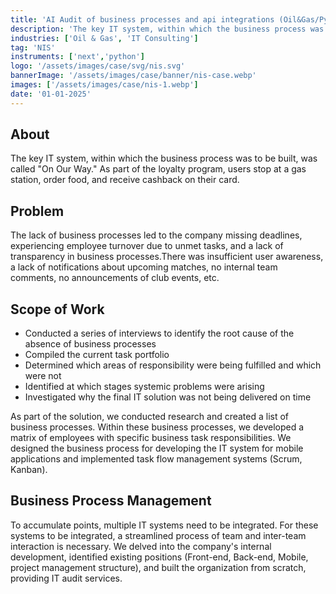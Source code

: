 ```yaml
---
title: 'AI Audit of business processes and api integrations (Oil&Gas/Python)'
description: 'The key IT system, within which the business process was to be built, was called "On Our Way." As part of the loyalty program, users stop at a gas station, order food, and receive cashback on their card.'
industries: ['Oil & Gas', 'IT Consulting']
tag: 'NIS'
instruments: ['next','python']
logo: '/assets/images/case/svg/nis.svg'
bannerImage: '/assets/images/case/banner/nis-case.webp'
images: ['/assets/images/case/nis-1.webp']
date: '01-01-2025'
---
```


## About

The key IT system, within which the business process was to be built, was called "On Our Way." As part of the loyalty program, users stop at a gas station, order food, and receive cashback on their card.

## Problem

The lack of business processes led to the company missing deadlines, experiencing employee turnover due to unmet tasks, and a lack of transparency in business processes.There was insufficient user awareness, a lack of notifications about upcoming matches, no internal team comments, no announcements of club events, etc.

## Scope of Work

- Conducted a series of interviews to identify the root cause of the absence of business processes
- Compiled the current task portfolio
- Determined which areas of responsibility were being fulfilled and which were not
- Identified at which stages systemic problems were arising
- Investigated why the final IT solution was not being delivered on time

<p>
As part of the solution, we conducted research and created a list of business processes. Within these business processes, we developed a matrix of employees with specific business task responsibilities. We designed the business process for developing the IT system for mobile applications and implemented task flow management systems (Scrum, Kanban).
</p>

## Business Process Management

To accumulate points, multiple IT systems need to be integrated. For these systems to be integrated, a streamlined process of team and inter-team interaction is necessary. We delved into the company's internal development, identified existing positions (Front-end, Back-end, Mobile, project management structure), and built the organization from scratch, providing IT audit services.

